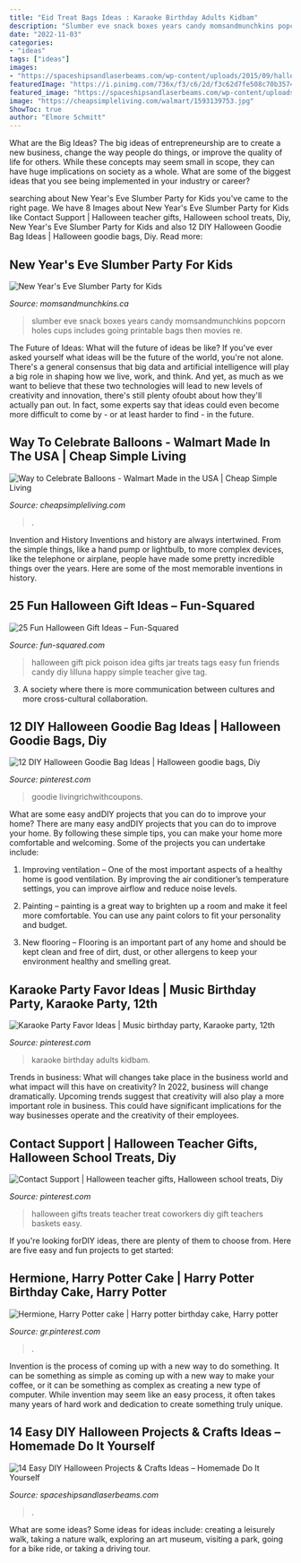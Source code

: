 ```yaml
---
title: "Eid Treat Bags Ideas : Karaoke Birthday Adults Kidbam"
description: "Slumber eve snack boxes years candy momsandmunchkins popcorn holes cups includes going printable bags then movies re"
date: "2022-11-03"
categories:
- "ideas"
tags: ["ideas"]
images:
- "https://spaceshipsandlaserbeams.com/wp-content/uploads/2015/09/halloween-craft-ideas-1.jpg"
featuredImage: "https://i.pinimg.com/736x/f3/c6/2d/f3c62d7fe508c70b35744f4b8491d8b7.jpg"
featured_image: "https://spaceshipsandlaserbeams.com/wp-content/uploads/2015/09/halloween-craft-ideas-1.jpg"
image: "https://cheapsimpleliving.com/walmart/1593139753.jpg"
ShowToc: true
author: "Elmore Schmitt"
---
```



What are the Big Ideas?
The big ideas of entrepreneurship are to create a new business, change the way people do things, or improve the quality of life for others. While these concepts may seem small in scope, they can have huge implications on society as a whole. What are some of the biggest ideas that you see being implemented in your industry or career?

	

		
searching about New Year&#039;s Eve Slumber Party for Kids you've came to the right page. We have 8 Images about New Year&#039;s Eve Slumber Party for Kids like Contact Support | Halloween teacher gifts, Halloween school treats, Diy, New Year&#039;s Eve Slumber Party for Kids and also 12 DIY Halloween Goodie Bag Ideas | Halloween goodie bags, Diy. Read more:
		
    
## New Year&#039;s Eve Slumber Party For Kids

<img loading=lazy src="https://www.momsandmunchkins.ca/wp-content/uploads/2015/10/new-years-eve-slumber-party-2-m.jpg" onerror="this.onerror=null;this.src='https://tse1.mm.bing.net/th?id=OIP.63nPiyd4IOYVVGr2Z8sqFwHaLH&amp;pid=15.1';" alt="New Year&#039;s Eve Slumber Party for Kids">

_Source: momsandmunchkins.ca_

>slumber eve snack boxes years candy momsandmunchkins popcorn holes cups includes going printable bags then movies re. 

	

The Future of Ideas: What will the future of ideas be like?
If you've ever asked yourself what ideas will be the future of the world, you're not alone. There's a general consensus that big data and artificial intelligence will play a big role in shaping how we live, work, and think. And yet, as much as we want to believe that these two technologies will lead to new levels of creativity and innovation, there's still plenty ofoubt about how they'll actually pan out. In fact, some experts say that ideas could even become more difficult to come by - or at least harder to find - in the future.

    
## Way To Celebrate Balloons - Walmart Made In The USA | Cheap Simple Living

<img loading=lazy src="https://cheapsimpleliving.com/walmart/1593139753.jpg" onerror="this.onerror=null;this.src='https://tse1.mm.bing.net/th?id=OIP.Zo669XFsHNZVVtvtcQa4rwHaIa&amp;pid=15.1';" alt="Way to Celebrate Balloons - Walmart Made in the USA | Cheap Simple Living">

_Source: cheapsimpleliving.com_

>. 

	

Invention and History
Inventions and history are always intertwined. From the simple things, like a hand pump or lightbulb, to more complex devices, like the telephone or airplane, people have made some pretty incredible things over the years. Here are some of the most memorable inventions in history.

    
## 25 Fun Halloween Gift Ideas – Fun-Squared

<img loading=lazy src="http://fun-squared.com/wp-content/uploads/2016/09/Easy-and-Cute-Pick-Your-Poison-Gift-Idea-on-lilluna.com-2.jpg" onerror="this.onerror=null;this.src='https://tse3.mm.bing.net/th?id=OIP.1Sev3lQLEmLunwxIn_6TfAHaLH&amp;pid=15.1';" alt="25 Fun Halloween Gift Ideas – Fun-Squared">

_Source: fun-squared.com_

>halloween gift pick poison idea gifts jar treats tags easy fun friends candy diy lilluna happy simple teacher give tag. 

	

3. A society where there is more communication between cultures and more cross-cultural collaboration. 

    
## 12 DIY Halloween Goodie Bag Ideas | Halloween Goodie Bags, Diy

<img loading=lazy src="https://i.pinimg.com/736x/f3/c6/2d/f3c62d7fe508c70b35744f4b8491d8b7.jpg" onerror="this.onerror=null;this.src='https://tse3.mm.bing.net/th?id=OIP.MiTXY4OsmzaW7XlY9ltCnQHaLH&amp;pid=15.1';" alt="12 DIY Halloween Goodie Bag Ideas | Halloween goodie bags, Diy">

_Source: pinterest.com_

>goodie livingrichwithcoupons. 

	

What are some easy andDIY projects that you can do to improve your home?
There are many easy andDIY projects that you can do to improve your home. By following these simple tips, you can make your home more comfortable and welcoming. Some of the projects you can undertake include:
1. Improving ventilation – One of the most important aspects of a healthy home is good ventilation. By improving the air conditioner’s temperature settings, you can improve airflow and reduce noise levels.

2. Painting – painting is a great way to brighten up a room and make it feel more comfortable. You can use any paint colors to fit your personality and budget.

3. New flooring – Flooring is an important part of any home and should be kept clean and free of dirt, dust, or other allergens to keep your environment healthy and smelling great.

    
## Karaoke Party Favor Ideas | Music Birthday Party, Karaoke Party, 12th

<img loading=lazy src="https://i.pinimg.com/736x/17/b4/e0/17b4e0fddc765ae905af15545b29aceb.jpg" onerror="this.onerror=null;this.src='https://tse4.mm.bing.net/th?id=OIP.RhTXkyFOxjxmXjLji-82iwHaPH&amp;pid=15.1';" alt="Karaoke Party Favor Ideas | Music birthday party, Karaoke party, 12th">

_Source: pinterest.com_

>karaoke birthday adults kidbam. 

	

Trends in business: What will changes take place in the business world and what impact will this have on creativity?
In 2022, business will change dramatically. Upcoming trends suggest that creativity will also play a more important role in business. This could have significant implications for the way businesses operate and the creativity of their employees.

    
## Contact Support | Halloween Teacher Gifts, Halloween School Treats, Diy

<img loading=lazy src="https://i.pinimg.com/736x/37/18/8e/37188ee94e24a054b8e2f84fe89b9e3d.jpg" onerror="this.onerror=null;this.src='https://tse1.mm.bing.net/th?id=OIP.TTy6RD0WiFFfGmc7Fo8qrwHaLH&amp;pid=15.1';" alt="Contact Support | Halloween teacher gifts, Halloween school treats, Diy">

_Source: pinterest.com_

>halloween gifts treats teacher treat coworkers diy gift teachers baskets easy. 

	

If you're looking forDIY ideas, there are plenty of them to choose from. Here are five easy and fun projects to get started: 

    
## Hermione, Harry Potter Cake | Harry Potter Birthday Cake, Harry Potter

<img loading=lazy src="https://i.pinimg.com/736x/cb/ac/21/cbac21b309d7bfdfe36a8dc67ee836a4.jpg" onerror="this.onerror=null;this.src='https://tse4.mm.bing.net/th?id=OIP.jNHd_DVkT2QSpkNXQv6PPAHaJ3&amp;pid=15.1';" alt="Hermione, Harry Potter cake | Harry potter birthday cake, Harry potter">

_Source: gr.pinterest.com_

>. 

	

Invention is the process of coming up with a new way to do something. It can be something as simple as coming up with a new way to make your coffee, or it can be something as complex as creating a new type of computer. While invention may seem like an easy process, it often takes many years of hard work and dedication to create something truly unique.

    
## 14 Easy DIY Halloween Projects &amp; Crafts Ideas – Homemade Do It Yourself

<img loading=lazy src="https://spaceshipsandlaserbeams.com/wp-content/uploads/2015/09/halloween-craft-ideas-1.jpg" onerror="this.onerror=null;this.src='https://tse2.mm.bing.net/th?id=OIP.wKSMlSDSK3vGlvFJSuqrIQHaLH&amp;pid=15.1';" alt="14 Easy DIY Halloween Projects &amp; Crafts Ideas – Homemade Do It Yourself">

_Source: spaceshipsandlaserbeams.com_

>. 

	

What are some ideas?
Some ideas for ideas include: creating a leisurely walk, taking a nature walk, exploring an art museum, visiting a park, going for a bike ride, or taking a driving tour.

